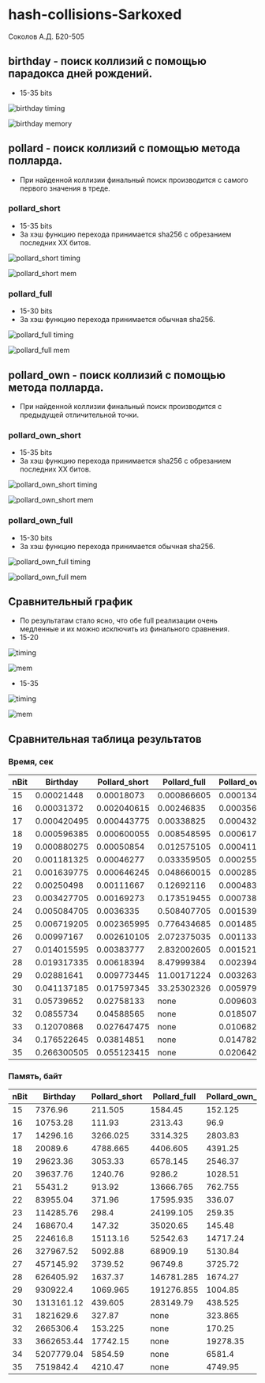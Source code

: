 # hash-collisions-Sarkoxed
Соколов А.Д. Б20-505

## birthday - поиск коллизий с помощью парадокса дней рождений. 
- 15-35 bits

![birthday timing](./data/graphs/Timing_birthday.png)

![birthday memory](./data/graphs/Memory_birthday.png) 

## pollard - поиск коллизий с помощью метода полларда. 
- При найденной коллизии финальный поиск производится с самого первого значения в треде.

### pollard_short
- 15-35 bits
- За хэш функцию перехода принимается sha256 с обрезанием последних XX битов.

![pollard_short timing](./data/graphs/Timing_pollard_short.png)

![pollard_short mem](./data/graphs/Memory_pollard_short.png) 

### pollard_full
- 15-30 bits
- За хэш функцию перехода принимается обычная sha256. 

![pollard_full timing](./data/graphs/Timing_pollard_full.png)

![pollard_full mem](./data/graphs/Memory_pollard_full.png) 

## pollard_own - поиск коллизий с помощью метода полларда. 
- При найденной коллизии финальный поиск производится с предыдущей отличительной точки.

### pollard_own_short
- 15-35 bits
- За хэш функцию перехода принимается sha256 с обрезанием последних XX битов.

![pollard_own_short timing](./data/graphs/Timing_pollard_own_short.png)

![pollard_own_short mem](./data/graphs/Memory_pollard_own_short.png) 

### pollard_own_full
- 15-30 bits
- За хэш функцию перехода принимается обычная sha256. 

![pollard_own_full timing](./data/graphs/Timing_pollard_own_full.png)

![pollard_own_full mem](./data/graphs/Memory_pollard_own_full.png) 

## Сравнительный график
- По результатам стало ясно, что обе full реализации очень медленные и их можно исключить из финального сравнения.
- 15-20

![timing](./data/graphs/Timing_20.png)

![mem](./data/graphs/Memory_20.png) 

- 15-35

![timing](./data/graphs/Timing.png)

![mem](./data/graphs/Memory.png) 

## Сравнительная таблица результатов

### Время, сек

| nBit | Birthday    | Pollard_short | Pollard_full | Pollard_own_short | Pollard_own_full |
| ---- | ----------- | ------------- | ------------ | ----------------- | ---------------- |
| 15 | 0.00021448 | 0.00018073 | 0.000866605 | 0.000134385 | 0.000543945 |
| 16 | 0.00031372 | 0.002040615 | 0.00246835 | 0.00035643 | 0.00117053 |
| 17 | 0.000420495 | 0.000443775 | 0.00338825 | 0.00043216 | 0.00152272 |
| 18 | 0.000596385 | 0.000600055 | 0.008548595 | 0.00061771 | 0.003820095 |
| 19 | 0.000880275 | 0.00050854 | 0.012575105 | 0.00041143 | 0.00529085 |
| 20 | 0.001181325 | 0.00046277 | 0.033359505 | 0.000255825 | 0.013620695 |
| 21 | 0.001639775 | 0.000646245 | 0.048660015 | 0.000285795 | 0.02033266 |
| 22 | 0.00250498 | 0.00111667 | 0.12692116 | 0.00048378 | 0.058383555 |
| 23 | 0.003427705 | 0.00169273 | 0.173519455 | 0.000738825 | 0.07499757 |
| 24 | 0.005084705 | 0.0036335 | 0.508407705 | 0.00153953 | 0.223834875 |
| 25 | 0.006719205 | 0.002365995 | 0.776434685 | 0.001485025 | 0.306033455 |
| 26 | 0.00997167 | 0.002610105 | 2.072375035 | 0.00113328 | 0.908244085 |
| 27 | 0.014015595 | 0.00383777 | 2.832002605 | 0.001521555 | 1.28657646 |
| 28 | 0.019317335 | 0.00618394 | 8.47999384 | 0.002394855 | 3.60828206 |
| 29 | 0.02881641 | 0.009773445 | 11.00171224 | 0.003263975 | 5.13779922 |
| 30 | 0.041137185 | 0.017597345 | 33.25302326 | 0.00597997 | 13.541051235 |
| 31 | 0.05739652 | 0.02758133 | none | 0.009603825 | none |
| 32 | 0.0855734 | 0.04588565 | none | 0.01850715 | none |
| 33 | 0.12070868 | 0.027647475 | none | 0.01068204 | none |
| 34 | 0.176522645 | 0.03814851 | none | 0.01478291 | none |
| 35 | 0.266300505 | 0.055123415 | none | 0.020642515 | none |

### Память, байт

| nBit | Birthday    | Pollard_short | Pollard_full | Pollard_own_short | Pollard_own_full |
| ---- | ----------- | ------------- | ------------ | ----------------- | ---------------- |
| 15 | 7376.96 | 211.505 | 1584.45 | 152.125 | 1245.75 |
| 16 | 10753.28 | 111.93 | 2313.43 | 96.9 | 1649.0 |
| 17 | 14296.16 | 3266.025 | 3314.325 | 2803.83 | 2208.875 |
| 18 | 20089.6 | 4788.665 | 4406.605 | 4391.25 | 3082.375 |
| 19 | 29623.36 | 3053.33 | 6578.145 | 2546.37 | 4421.175 |
| 20 | 39637.76 | 1240.76 | 9286.2 | 1028.51 | 7206.96 |
| 21 | 55431.2 | 913.92 | 13666.765 | 762.755 | 10946.46 |
| 22 | 83955.04 | 371.96 | 17595.935 | 336.07 | 15983.58 |
| 23 | 114285.76 | 298.4 | 24199.105 | 259.35 | 20587.95 |
| 24 | 168670.4 | 147.32 | 35020.65 | 145.48 | 30918.99 |
| 25 | 224616.8 | 15113.16 | 52542.63 | 14717.24 | 42080.25 |
| 26 | 327967.52 | 5092.88 | 68909.19 | 5130.84 | 62541.42 |
| 27 | 457145.92 | 3739.52 | 96749.8 | 3725.72 | 88604.58 |
| 28 | 626405.92 | 1637.37 | 146781.285 | 1674.27 | 144811.905 |
| 29 | 930922.4 | 1069.965 | 191276.855 | 1004.85 | 205278.22 |
| 30 | 1313161.12 | 439.605 | 283149.79 | 438.525 | 262392.62 |
| 31 | 1821629.6 | 327.87 | none | 323.865 | none |
| 32 | 2665306.4 | 153.225 | none | 170.25 | none |
| 33 | 3662653.44 | 17742.15 | none | 19278.35 | none |
| 34 | 5207779.04 | 5854.59 | none | 6581.4 | none |
| 35 | 7519842.4 | 4210.47 | none | 4749.95 | none |
